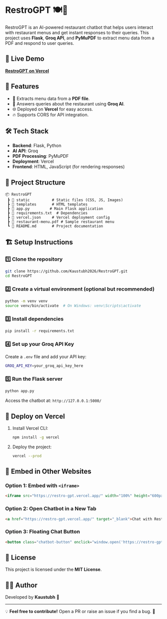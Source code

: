 # RestroGPT 🍽️🤖

RestroGPT is an AI-powered restaurant chatbot that helps users interact with restaurant menus and get instant responses to their queries. This project uses **Flask**, **Groq API**, and **PyMuPDF** to extract menu data from a PDF and respond to user queries.

## 🚀 Live Demo
**[RestroGPT on Vercel](https://restro-gpt.vercel.app/)**

## 📜 Features
- 📜 Extracts menu data from a **PDF file**.
- 💬 Answers queries about the restaurant using **Groq AI**.
- 🌐 Deployed on **Vercel** for easy access.
- 🔥 Supports CORS for API integration.

## 🛠️ Tech Stack
- **Backend**: Flask, Python
- **AI API**: Groq
- **PDF Processing**: PyMuPDF
- **Deployment**: Vercel
- **Frontend**: HTML, JavaScript (for rendering responses)

## 📂 Project Structure
```
📦 RestroGPT
 ┣ 📂 static          # Static files (CSS, JS, Images)
 ┣ 📂 templates       # HTML templates
 ┣ 📜 app.py         # Main Flask application
 ┣ 📜 requirements.txt  # Dependencies
 ┣ 📜 vercel.json     # Vercel deployment config
 ┣ 📜 restaurant-menu.pdf # Sample restaurant menu
 ┗ 📜 README.md       # Project documentation
```

## 🏗️ Setup Instructions

### 1️⃣ Clone the repository
```sh
git clone https://github.com/Kaustubh2026/RestroGPT.git
cd RestroGPT
```

### 2️⃣ Create a virtual environment (optional but recommended)
```sh
python -m venv venv
source venv/bin/activate  # On Windows: venv\Scripts\activate
```

### 3️⃣ Install dependencies
```sh
pip install -r requirements.txt
```

### 4️⃣ Set up your **Groq API Key**
Create a `.env` file and add your API key:
```sh
GROQ_API_KEY=your_groq_api_key_here
```

### 5️⃣ Run the Flask server
```sh
python app.py
```
Access the chatbot at: `http://127.0.0.1:5000/`

## 🚀 Deploy on Vercel
1. Install Vercel CLI:
   ```sh
   npm install -g vercel
   ```
2. Deploy the project:
   ```sh
   vercel --prod
   ```

## 🔗 Embed in Other Websites

### Option 1: Embed with `<iframe>`
```html
<iframe src="https://restro-gpt.vercel.app/" width="100%" height="600px" style="border:none;"></iframe>
```

### Option 2: Open Chatbot in a New Tab
```html
<a href="https://restro-gpt.vercel.app/" target="_blank">Chat with RestroGPT</a>
```

### Option 3: Floating Chat Button
```html
<button class="chatbot-button" onclick="window.open('https://restro-gpt.vercel.app/', '_blank', 'width=400,height=600');">💬 Chat</button>
```

## 📜 License
This project is licensed under the **MIT License**.

## 👨‍💻 Author
Developed by **Kaustubh** 🚀

---
💡 **Feel free to contribute!** Open a PR or raise an issue if you find a bug. 🚀
